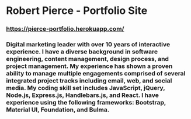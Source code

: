 # Robert Pierce - Portfolio Site
### https://pierce-portfolio.herokuapp.com/
### Digital marketing leader with over 10 years of interactive experience. I have a diverse background in                 software engineering, content management, design process, and project management. My experience has shown a proven ability to  manage multiple engagements comprised of several integrated project tracks including email, web, and social                 media. My coding skill set includes JavaScript, jQuery, Node.js, Express.js, Handlebars.js, and React. I have experience using the following frameworks: Bootstrap, Material UI, Foundation, and Bulma.

